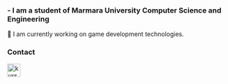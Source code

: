 

<h3>- I am a student of Marmara University Computer Science and Engineering</h3>

🔭 I am currently working on game development technologies. 

<h3>Contact </h3>
<a href="https://www.linkedin.com/in/kursattacikgoz" ><img align="left" alt="kursattacikgoz | LinkedIn" src="https://cdn-icons-png.flaticon.com/512/1383/1383262.png" width="30"></a>








<!--
**kursatacikgoz/kursatacikgoz** is a ✨ _special_ ✨ repository because its `README.md` (this file) appears on your GitHub profile.

Here are some ideas to get you started:

- 🔭 I’m currently working on ...
- 🌱 I’m currently learning ...
- 👯 I’m looking to collaborate on ...
- 🤔 I’m looking for help with ...
- 💬 Ask me about ...
- 📫 How to reach me: ...
- 😄 Pronouns: ...
- ⚡ Fun fact: ...
-->
